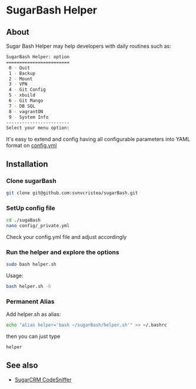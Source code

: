 SugarBash Helper
================

## About

Sugar Bash Helper may help developers with daily routines such as:

```bash
SugarBash Helper: option
========================
 0 - Quit
 1 - Backup
 2 - Mount
 3 - VPN
 4 - Git Config
 5 - xbuild
 6 - Git Mango
 7 - DB SQL
 8 - vagrantON
 9 - System Info
------------------------
Select your menu option:
```

It's easy to extend and config having all configurable parameters into YAML format on [config.yml](https://github.com/svnvcristea/sugarBash/blob/master/config.def.yml)

## Installation

### Clone sugarBash

```bash
git clone git@github.com:svnvcristea/sugarBash.git
```

### SetUp config file

```bash
cd ./sugaBash
nano config/_private.yml
```

Check your config.yml file and adjust accordingly

### Run the helper and explore the options

```bash
sudo bash helper.sh
```

Usage:

```bash
bash helper.sh -h
```

### Permanent Alias

Add helper.sh as alias:
```bash
echo "alias helper='bash ~/sugarBash/helper.sh'" >> ~/.bashrc
```
then you can just type 
```bash
helper
```

## See also

* [SugarCRM CodeSniffer](https://github.com/svnvcristea/SugarCRMCodeSniffer)